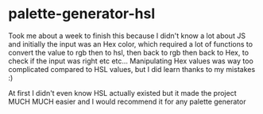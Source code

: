 # palette-generator-hsl

Took me about a week to finish this because I didn't know a lot about JS and initially the input was an Hex color, which required a lot of functions to convert the value to rgb then to hsl, then back to rgb then back to Hex, to check if the input was right etc etc... Manipulating Hex values was way too complicated compared to HSL values, but I did learn thanks to my mistakes :)

At first I didn't even know HSL actually existed but it made the project MUCH MUCH easier and I would recommend it for any palette generator

